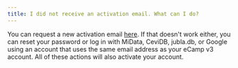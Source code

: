 ```yaml
---
title: I did not receive an activation email. What can I do?
---
```


You can request a new activation email [here](https://app.ecamp3.ch/resend-activation). If that doesn't work either, you can reset your password or log in with MiData, CeviDB, jubla.db, or Google using an account that uses the same email address as your eCamp v3 account. All of these actions will also activate your account.
